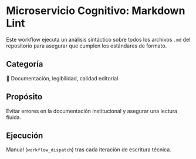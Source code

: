 
# Microservicio Cognitivo: Markdown Lint

Este workflow ejecuta un análisis sintáctico sobre todos los archivos `.md` del repositorio para asegurar que cumplen los estándares de formato.

## Categoría
🧾 Documentación, legibilidad, calidad editorial

## Propósito
Evitar errores en la documentación institucional y asegurar una lectura fluida.

## Ejecución
Manual (`workflow_dispatch`) tras cada iteración de escritura técnica.
